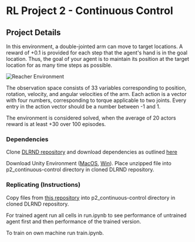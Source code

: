 # RL Project 2 - Continuous Control

## Project Details

In this environment, a double-jointed arm can move to target locations. A reward of +0.1 is provided for each step that the agent's hand is in the goal location. Thus, the goal of your agent is to maintain its position at the target location for as many time steps as possible.

![Reacher Environment](https://video.udacity-data.com/topher/2018/June/5b1ea778_reacher/reacher.gif)

The observation space consists of 33 variables corresponding to position, rotation, velocity, and angular velocities of the arm. Each action is a vector with four numbers, corresponding to torque applicable to two joints. Every entry in the action vector should be a number between -1 and 1.

The environment is considered solved, when the average of 20 actors reward is at least +30 over 100 episodes.


### Dependencies

Clone [DLRND repository](https://github.com/udacity/deep-reinforcement-learning) and download dependencies as outlined [here](https://github.com/udacity/deep-reinforcement-learning#dependencies)  

Download Unity Environment ([MacOS](https://s3-us-west-1.amazonaws.com/udacity-drlnd/P2/Reacher/Reacher.app.zip), [Win](https://s3-us-west-1.amazonaws.com/udacity-drlnd/P2/Reacher/Reacher_Windows_x86_64.zip)). Place unzipped file into p2_continuous-control directory in cloned DLRND repository.

### Replicating (Instructions) 

Copy files from [this repository](https://github.com/MaxFloyd/RL-Projects/tree/master/Project_2-Continuous_Control) into p2_continuous-control directory in cloned DLRND repository. 

For trained agent run all cells in run.ipynb to see performance of untrained agent first and then performance of the trained version.

To train on own machine run train.ipynb.
